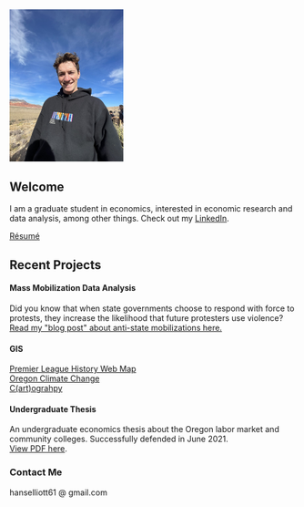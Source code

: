 <img src="me.jpg" alt="me" width="200"/>

## Welcome
I am a graduate student in economics, interested in economic research and data analysis, among other things.
Check out my [LinkedIn](https://www.linkedin.com/in/hans-elliott/).  

[Résumé](https://hans-elliott99.github.io/Resume.html)

## Recent Projects
#### Mass Mobilization Data Analysis
Did you know that when state governments choose to respond with force to protests, they increase the likelihood that future protesters use violence?
[Read my "blog post" about anti-state mobilizations here.](https://hans-elliott99.github.io/MassMobilBlogPost.html)

#### GIS
[Premier League History Web Map](https://hans-elliott99.github.io/PLHistoryPost.html)  
[Oregon Climate Change](https://hans-elliott99.github.io/GIS_I_Project.html)  
[C(art)ograhpy](https://hans-elliott99.github.io/C-art-ography.html)  


#### Undergraduate Thesis
An undergraduate economics thesis about the Oregon labor market and community colleges. Successfully defended in June 2021.  
[View PDF here](https://hans-elliott99.github.io/HansElliott_Thesis.pdf).


### Contact Me
hanselliott61 @ gmail.com

